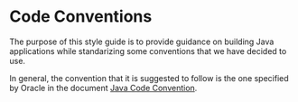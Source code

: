 # Code Conventions

The purpose of this style guide is to provide guidance on building Java applications while standarizing some conventions that we have decided to use. 

In general, the convention that it is suggested to follow is the one specified by Oracle in the document [Java Code Convention](https://www.oracle.com/technetwork/java/codeconventions-150003.pdf).
